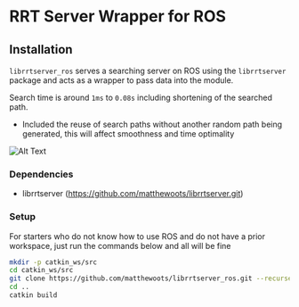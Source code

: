 # RRT Server Wrapper for ROS

## Installation
`librrtserver_ros` serves a searching server on ROS using the `librrtserver` package and acts as a wrapper to pass data into the module.

Search time is around `1ms` to `0.08s` including shortening of the searched path.
- Included the reuse of search paths without another random path being generated, this will affect smoothness and time optimality

![Alt Text](rrt_local_planning.gif)

### Dependencies
- librrtserver (https://github.com/matthewoots/librrtserver.git) 

### Setup
For starters who do not know how to use ROS and do not have a prior workspace, just run the commands below and all will be fine
```bash
mkdir -p catkin_ws/src
cd catkin_ws/src
git clone https://github.com/matthewoots/librrtserver_ros.git --recurse-submodules
cd ..
catkin build
```
